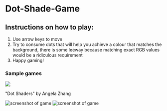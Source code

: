 # Dot-Shade-Game

## Instructions on how to play:

1.	Use arrow keys to move
2.	Try to consume dots that will help you achieve a colour that matches the background, there is some leeway because matching exact RGB values would be a ridiculous requirement
3.	Happy gaming!

### Sample games
[<img src="https://drive.google.com/open?id=19yDbwbkKXNd7ScB2f1dRfZMJoKlOC9AN">](http://www.openprocessing.org/sketch/840127)

"Dot Shaders" by Angela Zhang

![screenshot of game](https://github.com/xxxzhangxxx/Dot_Shade_Game/blob/master/images/2%2010.38.32%20AM.png)
![screenshot of game](https://github.com/xxxzhangxxx/Dot_Shade_Game/blob/master/images/1%2010.38.32%20AM.png)

<!---
![screenshot of game](https://github.com/xxxzhangxxx/Dot_Shade_Game/blob/master/images/3%2010.38.32%20AM.png)
-->
